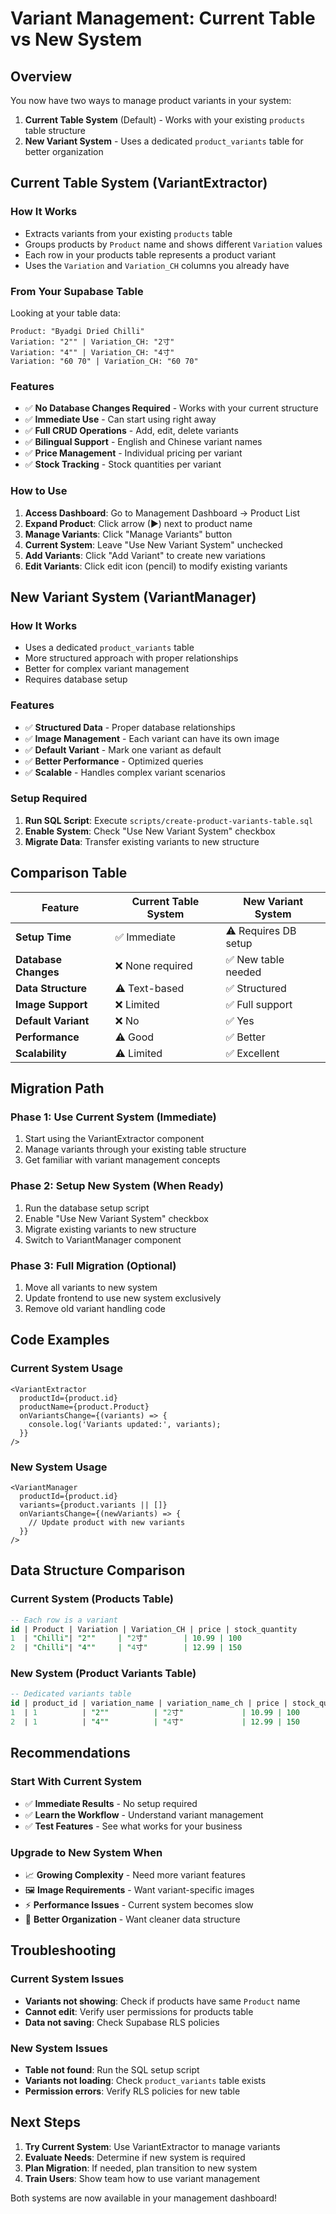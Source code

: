 # Variant Management: Current Table vs New System

## Overview

You now have two ways to manage product variants in your system:

1. **Current Table System** (Default) - Works with your existing `products` table structure
2. **New Variant System** - Uses a dedicated `product_variants` table for better organization

## Current Table System (VariantExtractor)

### How It Works
- Extracts variants from your existing `products` table
- Groups products by `Product` name and shows different `Variation` values
- Each row in your products table represents a product variant
- Uses the `Variation` and `Variation_CH` columns you already have

### From Your Supabase Table
Looking at your table data:
```
Product: "Byadgi Dried Chilli"
Variation: "2"" | Variation_CH: "2寸"
Variation: "4"" | Variation_CH: "4寸" 
Variation: "60 70" | Variation_CH: "60 70"
```

### Features
- ✅ **No Database Changes Required** - Works with your current structure
- ✅ **Immediate Use** - Can start using right away
- ✅ **Full CRUD Operations** - Add, edit, delete variants
- ✅ **Bilingual Support** - English and Chinese variant names
- ✅ **Price Management** - Individual pricing per variant
- ✅ **Stock Tracking** - Stock quantities per variant

### How to Use
1. **Access Dashboard**: Go to Management Dashboard → Product List
2. **Expand Product**: Click arrow (▶) next to product name
3. **Manage Variants**: Click "Manage Variants" button
4. **Current System**: Leave "Use New Variant System" unchecked
5. **Add Variants**: Click "Add Variant" to create new variations
6. **Edit Variants**: Click edit icon (pencil) to modify existing variants

## New Variant System (VariantManager)

### How It Works
- Uses a dedicated `product_variants` table
- More structured approach with proper relationships
- Better for complex variant management
- Requires database setup

### Features
- ✅ **Structured Data** - Proper database relationships
- ✅ **Image Management** - Each variant can have its own image
- ✅ **Default Variant** - Mark one variant as default
- ✅ **Better Performance** - Optimized queries
- ✅ **Scalable** - Handles complex variant scenarios

### Setup Required
1. **Run SQL Script**: Execute `scripts/create-product-variants-table.sql`
2. **Enable System**: Check "Use New Variant System" checkbox
3. **Migrate Data**: Transfer existing variants to new structure

## Comparison Table

| Feature | Current Table System | New Variant System |
|---------|---------------------|-------------------|
| **Setup Time** | ✅ Immediate | ⚠️ Requires DB setup |
| **Database Changes** | ❌ None required | ✅ New table needed |
| **Data Structure** | ⚠️ Text-based | ✅ Structured |
| **Image Support** | ❌ Limited | ✅ Full support |
| **Default Variant** | ❌ No | ✅ Yes |
| **Performance** | ⚠️ Good | ✅ Better |
| **Scalability** | ⚠️ Limited | ✅ Excellent |

## Migration Path

### Phase 1: Use Current System (Immediate)
1. Start using the VariantExtractor component
2. Manage variants through your existing table structure
3. Get familiar with variant management concepts

### Phase 2: Setup New System (When Ready)
1. Run the database setup script
2. Enable "Use New Variant System" checkbox
3. Migrate existing variants to new structure
4. Switch to VariantManager component

### Phase 3: Full Migration (Optional)
1. Move all variants to new system
2. Update frontend to use new system exclusively
3. Remove old variant handling code

## Code Examples

### Current System Usage
```tsx
<VariantExtractor
  productId={product.id}
  productName={product.Product}
  onVariantsChange={(variants) => {
    console.log('Variants updated:', variants);
  }}
/>
```

### New System Usage
```tsx
<VariantManager
  productId={product.id}
  variants={product.variants || []}
  onVariantsChange={(newVariants) => {
    // Update product with new variants
  }}
/>
```

## Data Structure Comparison

### Current System (Products Table)
```sql
-- Each row is a variant
id | Product | Variation | Variation_CH | price | stock_quantity
1  | "Chilli"| "2""     | "2寸"        | 10.99 | 100
2  | "Chilli"| "4""     | "4寸"        | 12.99 | 150
```

### New System (Product Variants Table)
```sql
-- Dedicated variants table
id | product_id | variation_name | variation_name_ch | price | stock_quantity
1  | 1          | "2""          | "2寸"             | 10.99 | 100
2  | 1          | "4""          | "4寸"             | 12.99 | 150
```

## Recommendations

### Start With Current System
- ✅ **Immediate Results** - No setup required
- ✅ **Learn the Workflow** - Understand variant management
- ✅ **Test Features** - See what works for your business

### Upgrade to New System When
- 📈 **Growing Complexity** - Need more variant features
- 🖼️ **Image Requirements** - Want variant-specific images
- ⚡ **Performance Issues** - Current system becomes slow
- 🔄 **Better Organization** - Want cleaner data structure

## Troubleshooting

### Current System Issues
- **Variants not showing**: Check if products have same `Product` name
- **Cannot edit**: Verify user permissions for products table
- **Data not saving**: Check Supabase RLS policies

### New System Issues
- **Table not found**: Run the SQL setup script
- **Variants not loading**: Check `product_variants` table exists
- **Permission errors**: Verify RLS policies for new table

## Next Steps

1. **Try Current System**: Use VariantExtractor to manage variants
2. **Evaluate Needs**: Determine if new system is required
3. **Plan Migration**: If needed, plan transition to new system
4. **Train Users**: Show team how to use variant management

Both systems are now available in your management dashboard!
